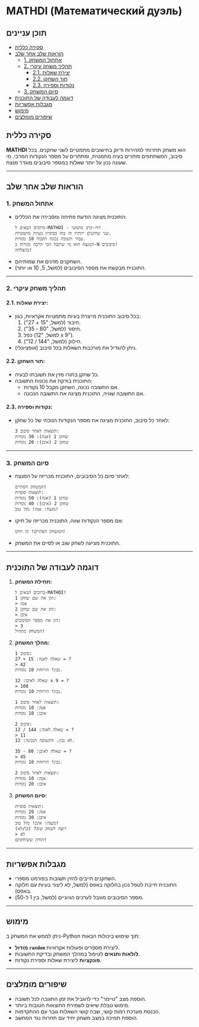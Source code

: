 # MATHDI (Математический дуэль)

## תוכן עניינים
- [סקירה כללית](#סקירה-כללית)
- [הוראות שלב אחר שלב](#הוראות-שלב-אחר-שלב)
  - [1. אתחול המשחק](#1-אתחול-המשחק)
  - [2. תהליך משחק עיקרי](#2-תהליך-משחק-עיקרי)
    - [2.1. יצירת שאלות](#21-יצירת-שאלות)
    - [2.2. תור השחקן](#22-תור-השחקן)
    - [2.3. נקודות וספירה](#23-נקודות-וספירה)
  - [3. סיום המשחק](#3-סיום-המשחק)
- [דוגמה לעבודה של התוכנית](#דוגמה-לעבודה-של-התוכנית)
- [מגבלות אפשריות](#מגבלות-אפשריות)
- [מימוש](#מימוש)
- [שיפורים מומלצים](#שיפורים-מומלצים)

## סקירה כללית

**MATHDI** הוא משחק תחרותי למהירות ודיוק בחישובים מתמטיים לשני שחקנים. בכל סיבוב, המשתתפים פותרים בעיה מתמטית, ומתחרים על מספר הנקודות המרבי. מי שעונה נכון על יותר שאלות במספר סיבובים מוגדר מנצח.

---

## הוראות שלב אחר שלב

### 1. אתחול המשחק
  - התוכנית מציגה הודעת פתיחה ומסבירה את הכללים:
    ```
    ברוכים הבאים ל-MATHDI - דו-קרב מתמטי!
    שני שחקנים יתחרו זה בזה בפתרון בעיות מתמטיות.
    עבור תשובה נכונה תקבלו 10 נקודות.
    המנצח הוא מי שיקבל הכי הרבה נקודות ב-N סיבובים!
    בהצלחה!
    ```
  - השחקנים מזינים את שמותיהם.
  - התוכנית מבקשת את מספר הסיבובים (למשל, 5, 10 או יותר).

---

### 2. תהליך משחק עיקרי

#### 2.1. יצירת שאלות:
  - בכל סיבוב התוכנית מייצרת בעיות מתמטיות אקראיות, כגון:
    1. חיבור (למשל, "15 + 27").
    2. חיסור (למשל, "80 - 35").
    3. כפל (למשל, "12 x 9").
    4. חילוק (למשל, "144 / 12").
  - ניתן להגדיל את מורכבות השאלות בכל סיבוב (אופציונלי).

#### 2.2. תור השחקן:
  - כל שחקן בתורו מזין את תשובתו לבעיה.
  - התוכנית בודקת את נכונות התשובה:
    - אם התשובה נכונה, השחקן מקבל 10 נקודות.
    - אם התשובה שגויה, התוכנית מציגה את התשובה הנכונה.

#### 2.3. נקודות וספירה:
  - לאחר כל סיבוב, התוכנית מציגה את מספר הנקודות הנוכחי של כל שחקן:
    ```
    תוצאות לאחר סיבוב 3:
    שחקן 1 (אנה): 30 נקודות
    שחקן 2 (איבן): 20 נקודות
    ```

---

### 3. סיום המשחק
  - לאחר סיום כל הסיבובים, התוכנית מכריזה על המנצח:
    ```
    המשחק הסתיים!
    תוצאות סופיות:
    שחקן 1 (אנה): 50 נקודות
    שחקן 2 (איבן): 40 נקודות
    מנצח: אנה! מזל טוב!
    ```
  - אם מספר הנקודות שווה, התוכנית מכריזה על תיקו:
    ```
    המשחק הסתיים! זה תיקו!
    ```
  - התוכנית מציעה לשחק שוב או לסיים את המשחק.

---

## דוגמה לעבודה של התוכנית

1. **תחילת המשחק:**
   ```
   ברוכים הבאים ל-MATHDI!
   הזן את שם שחקן 1:
   > אנה
   הזן את שם שחקן 2:
   > איבן
   הזן את מספר הסיבובים:
   > 3
   המשחק מתחיל!
   ```

2. **מהלך המשחק:**
   ```
   סיבוב 1:
   שאלה לאנה: 15 + 27 = ?
   > 42
   נכון! הרווחת 10 נקודות.

   שאלה לאיבן: 12 x 9 = ?
   > 108
   נכון! הרווחת 10 נקודות.

   תוצאות לאחר סיבוב 1:
   אנה: 10 נקודות
   איבן: 10 נקודות

   סיבוב 2:
   שאלה לאנה: 144 / 12 = ?
   > 11
   לא נכון. התשובה הנכונה: 12.

   שאלה לאיבן: 80 - 35 = ?
   > 45
   נכון! הרווחת 10 נקודות.

   תוצאות לאחר סיבוב 2:
   אנה: 10 נקודות
   איבן: 20 נקודות
   ```

3. **סיום המשחק:**
   ```
   תוצאות סופיות:
   אנה: 20 נקודות
   איבן: 30 נקודות
   מנצח: איבן! מזל טוב!
   רוצה לשחק שוב? (כן/לא)
   > לא
   תודה ששיחקתם!
   ```

---

## מגבלות אפשריות
- השחקנים חייבים להזין תשובות בפורמט מספרי.
- התוכנית חייבת לטפל נכון בחלוקה באפס (למשל, לא ליצור בעיות עם חלוקה באפס).
- מספר הסיבובים מוגבל לערכים הגיוניים (למשל, בין 1 ל-50).

---

## מימוש
ניתן לממש את המשחק ב-Python תוך שימוש ביכולות הבאות:
- **מודול `random`** ליצירת מספרים ופעולות אקראיות.
- **לולאות ותנאים** לטיפול במהלך המשחק ובדיקת התשובות.
- **פונקציות** ליצירת שאלות וספירת נקודות.

---

## שיפורים מומלצים
- הוספת מצב "טיימר" כדי להגביל את זמן התגובה לכל תשובה.
- מימוש טבלת שיאים לשמירת התוצאות הטובות ביותר.
- הכנסת מערכת רמות קושי, שבה קושי השאלות גובר עם ההתקדמות.
- הוספת תמיכה במצב משחק יחיד עם תחרות נגד המחשב.